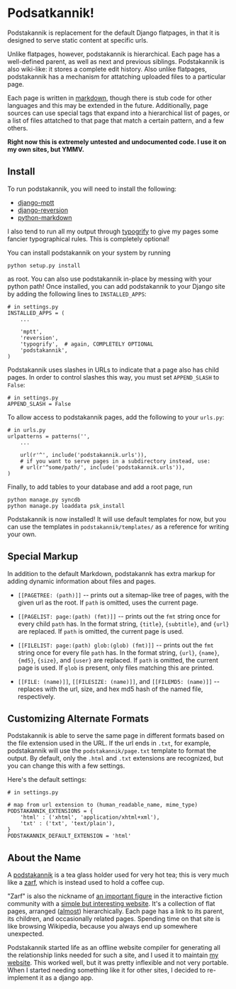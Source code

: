 Podsatkannik!
=============

Podstakannik is replacement for the default Django flatpages, in that
it is designed to serve static content at specific urls.

Unlike flatpages, however, podstakannik is hierarchical. Each page has
a well-defined parent, as well as next and previous siblings.
Podstakannik is also wiki-like: it stores a complete edit
history. Also unlike flatpages, podstakannik has a mechanism for
attatching uploaded files to a particular page.

Each page is written in [markdown][], though there is stub code for
other languages and this may be extended in the future. Additionally,
page sources can use special tags that expand into a hierarchical list
of pages, or a list of files attatched to that page that match a
certain pattern, and a few others.

 [markdown]: http://daringfireball.net/projects/markdown/

**Right now this is extremely untested and undocumented code. I use it
on my own sites, but YMMV.**

Install
-------

To run podstakannik, you will need to install the following:

 * [django-mptt](https://github.com/django-mptt/django-mptt/)
 * [django-reversion](https://github.com/etianen/django-reversion)
 * [python-markdown](http://www.freewisdom.org/projects/python-markdown/)

I also tend to run all my output through [typogrify][] to give my
pages some fancier typographical rules. This is completely optional!
 
 [typogrify]: http://code.google.com/p/typogrify/

You can install podstakannik on your system by running

    python setup.py install

as root. You can also use podstakannik in-place by messing with your
python path! Once installed, you can add podstakannik to your Django
site by adding the following lines to `INSTALLED_APPS`:

~~~~{.py}
# in settings.py
INSTALLED_APPS = (
    ...
	
	'mptt',
    'reversion',
	'typogrify',  # again, COMPLETELY OPTIONAL
    'podstakannik',
)
~~~~

Podstakannik uses slashes in URLs to indicate that a page also has child pages. In order to control slashes this way, you must set `APPEND_SLASH` to `False`:

~~~~{.py}
# in settings.py
APPEND_SLASH = False
~~~~

To allow access to podstakannik pages, add the following to your `urls.py`:

~~~~{.py}
# in urls.py
urlpatterns = patterns('',
    ...
	
	url(r'^', include('podstakannik.urls')),
	# if you want to serve pages in a subdirectory instead, use:
	# url(r'^some/path/', include('podstakannik.urls')),
)
~~~~

Finally, to add tables to your database and add a root page, run

    python manage.py syncdb
	python manage.py loaddata psk_install

Podstakannik is now installed! It will use default templates for now,
but you can use the templates in `podstakannik/templates/` as a
reference for writing your own.

Special Markup
--------------

In addition to the default Markdown, podstakannk has extra markup for
adding dynamic information about files and pages.

 * `[[PAGETREE: (path)]]` -- prints out a sitemap-like tree of pages,
   with the given url as the root. If `path` is omitted, uses the
   current page.
   
 * `[[PAGELIST: page:(path) (fmt)]]` -- prints out the `fmt` string
   once for every child `path` has. In the format string, `{title}`,
   `{subtitle}`, and `{url}` are replaced. If `path` is omitted, the
   current page is used.
   
 * `[[FILELIST: page:(path) glob:(glob) (fmt)]]` -- prints out the
   `fmt` string once for every file `path` has. In the format string,
   `{url}`, `{name}`, `{md5}`, `{size}`, and `{user}` are replaced. If
   `path` is omitted, the current page is used. If `glob` is present,
   only files matching this are printed.
   
 * `[[FILE: (name)]]`, `[[FILESIZE: (name)]]`, and
   `[[FILEMD5: (name)]]` -- replaces with the url, size, and hex md5
   hash of the named file, respectively.

Customizing Alternate Formats
-----------------------------

Podstakannik is able to serve the same page in different formats based
on the file extension used in the URL. If the url ends in `.txt`, for
example, podstakannik will use the `podstakannik/page.txt` template to
format the output. By default, only the `.html` and `.txt` extensions
are recognized, but you can change this with a few settings.

Here's the default settings:

~~~~{.py}
# in settings.py

# map from url extension to (human_readable_name, mime_type)
PODSTAKANNIK_EXTENSIONS = {
    'html' : ('xhtml', 'application/xhtml+xml'),
    'txt' : ('txt', 'text/plain'),
}
PODSTAKANNIK_DEFAULT_EXTENSION = 'html'
~~~~

About the Name
--------------

A [podstakannik][] is a tea glass holder used for very hot tea; this
is very much like a [zarf][], which is instead used to hold a coffee
cup.

 [podstakannik]: http://en.wikipedia.org/wiki/Podstakannik
 [zarf]: http://en.wikipedia.org/wiki/Zarf

"Zarf" is also the nickname of [an important figure][plotkin] in the
interactive fiction community with a
[simple but interesting website][zarfhome]. It's a collection of flat
pages, arranged ([almost][DAG]) hierarchically. Each page has a link
to its parent, its children, and occasionally related pages. Spending
time on that site is like browsing Wikipedia, because you always end
up somewhere unexpected.

 [plotkin]: http://en.wikipedia.org/wiki/Andrew_Plotkin
 [zarfhome]: http://www.eblong.com/zarf/home.html
 [DAG]: http://en.wikipedia.org/wiki/Directed_acyclic_graph
 
 Podstakannik started life as an offline website compiler for
 generating all the relationship links needed for such a site, and I
 used it to maintain [my website][]. This worked well, but it was
 pretty inflexible and not very portable. When I started needing
 something like it for other sites, I decided to re-implement it as a
 django app.
 
  [my website]: http://gamma-level.com/
  
